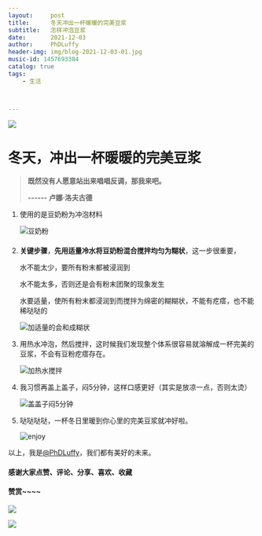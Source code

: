 ```yaml
---
layout:     post
title:      冬天冲出一杯暖暖的完美豆浆
subtitle:   怎样冲泡豆浆
date:       2021-12-03
author:     PhDLuffy
header-img: img/blog-2021-12-03-01.jpg
music-id: 1457693384
catalog: true
tags:
    - 生活



---
```


![](https://cdn.jsdelivr.net/gh/PhDLuffy/PicGo@master/img/20210519000143.gif)

# 冬天，冲出一杯暖暖的完美豆浆



> **既然没有人愿意站出来唱唱反调，那我来吧。**
>
> **------ 卢娜·洛夫古德**



1. 使用的是豆奶粉为冲泡材料

   ![豆奶粉](https://cdn.jsdelivr.net/gh/PhDLuffy/PicGo@master/img/20211202233057.jpg)

#### 

2. **关键步骤**，**先用适量冷水将豆奶粉混合搅拌均匀为糊状**，这一步很重要，

   水不能太少，要所有粉末都被浸润到

   水不能太多，否则还是会有粉末团聚的现象发生

   水要适量，使所有粉末都浸润到而搅拌为绵密的糊糊状，不能有疙瘩，也不能稀哒哒的

   ![加适量的会和成糊状](https://cdn.jsdelivr.net/gh/PhDLuffy/PicGo@master/img/20211202233328.jpg)

3. 用热水冲泡，然后搅拌，这时候我们发现整个体系很容易就溶解成一杯完美的豆浆，不会有豆粉疙瘩存在。

   ![加热水搅拌](https://cdn.jsdelivr.net/gh/PhDLuffy/PicGo@master/img/20211202233439.jpg)

4. 我习惯再盖上盖子，闷5分钟，这样口感更好（其实是放凉一点，否则太烫）

   ![盖盖子闷5分钟](https://cdn.jsdelivr.net/gh/PhDLuffy/PicGo@master/img/20211202233550.jpg)

5. 哒哒哒哒，一杯冬日里暖到你心里的完美豆浆就冲好啦。

   ![enjoy](https://cdn.jsdelivr.net/gh/PhDLuffy/PicGo@master/img/20211202233644.jpg)



以上，我是[@PhDLuffy](https://www.zhihu.com/people/PhDLuffy)，我们都有美好的未来。

#### 感谢大家点赞、评论、分享、喜欢、收藏

#### 赞赏~~~~

![](https://gitee.com/PhDLuffy/PicGo/raw/master/img/20200907163759.gif)

![](https://cdn.jsdelivr.net/gh/PhDLuffy/PicGo@master/img/20210504120405.jpg)

